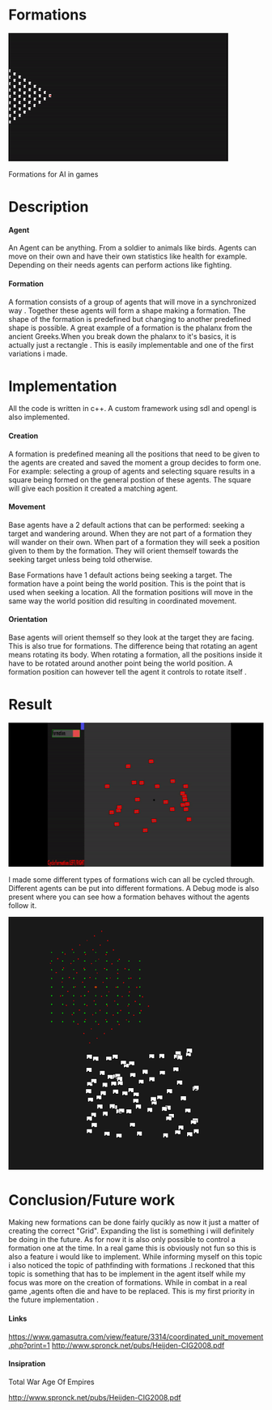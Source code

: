 # Formations
![](Formation.gif)

Formations for AI in games
# Description
#### Agent 
An Agent can be anything. From a soldier to animals like birds.
Agents can move on their own and have their own statistics like health for example. Depending on their needs agents can perform actions like fighting. 
#### Formation
A formation consists of a group of agents that will move in a synchronized way . Together these agents will form a shape making a formation. The shape of the formation is predefined but changing to another predefined shape is possible. A great example of a formation is the phalanx from the ancient Greeks.When you break down the phalanx to it's basics, it is actually just a rectangle . This is easily implementable and one of the first variations i made. 
# Implementation
All the code is written in c++. A custom framework using sdl and opengl is also implemented. 

#### Creation 
A formation is predefined meaning all the positions that need to be given to the agents are created and saved the moment a group decides to form one. For example: selecting a group of agents and selecting square results in a square being formed on the general postion of these agents. The square will give each position it created a matching agent. 

#### Movement
Base agents have a 2 default actions that can be performed: seeking a target and wandering around. When they are not part of a formation they will wander on their own. When part of a formation they will seek a position given to them by the formation. They will orient themself towards the seeking target unless being told otherwise. 

Base Formations have 1 default actions being seeking a target. The formation have a point being the world position. This is the point that is used when seeking a location. All the formation positions will move in the same way the world position did resulting in coordinated movement.

#### Orientation 
Base agents will orient themself so they look at the target they are facing. This is also true for formations. The difference being that rotating an agent means rotating its body. When rotating a formation, all the positions inside it have to be rotated around another point being the world position. A formation position can however tell the agent it controls to rotate itself .  
# Result
![](Formations.gif)

I made some different types of formations wich can all be cycled through. Different agents can be put into different formations. A Debug mode is also present where you can see how a formation behaves without the agents follow it. 

![](Debug.png)

# Conclusion/Future work
Making new formations can be done fairly qucikly as now it just a matter of creating the correct "Grid". Expanding the list is something i will definitely be doing in the future. 
As for now it is also only possible to control a formation one at the time. In a real game this is obviously not fun so this is also a feature i would like to implement. 
While informing myself on this topic i also noticed the topic of pathfinding with formations .I reckoned that this topic is something that has to be implement in the agent itself while my focus was more on the creation of formations. 
While in combat in a real game ,agents often die and have to be replaced. This is my first priority in the future implementation . 
#### Links
https://www.gamasutra.com/view/feature/3314/coordinated_unit_movement.php?print=1
http://www.spronck.net/pubs/Heijden-CIG2008.pdf
#### Insipration
Total War
Age Of Empires

http://www.spronck.net/pubs/Heijden-CIG2008.pdf
